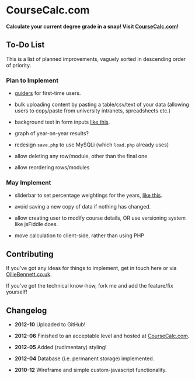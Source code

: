 # CourseCalc.com

__Calculate your current degree grade in a snap! Visit [CourseCalc.com](http://coursecalc.com/)!__

## To-Do List

This is a list of planned improvements, vaguely sorted in descending order of priority.

### Plan to Implement

- [guiders](https://github.com/jeff-optimizely/Guiders-JS) for first-time users.

- bulk uploading content by pasting a table/csv/text of your data (allowing users to copy/paste from university intranets, spreadsheets etc.)

- background text in form inputs [like this](https://github.com/dcneiner/In-Field-Labels-jQuery-Plugin).

- graph of year-on-year results?

- redesign `save.php` to use MySQLi (which `load.php` already uses)

- allow deleting any row/module, other than the final one

- allow reordering rows/modules

### May Implement

- sliderbar to set percentage weightings for the years, [like this](http://www.frequency-decoder.com/demo/slider-v2/).

- avoid saving a new copy of data if nothing has changed.

- allow creating user to modify course details, OR use versioning system like jsFiddle does.

- move calculation to client-side, rather than using PHP

## Contributing

If you've got any ideas for things to implement, get in touch here or via [OllieBennett.co.uk](http://olliebennett.co.uk).

If you've got the technical know-how, fork me and add the feature/fix yourself!

## Changelog

- __2012-10__ Uploaded to GitHub!

- __2012-06__ Finished to an acceptable level and hosted at [CourseCalc.com](http://coursecalc.com/).

- __2012-05__ Added (rudimentary) styling!

- __2012-04__ Database (i.e. permanent storage) implemented.

- __2010-12__ Wireframe and simple custom-javascript functionality.
